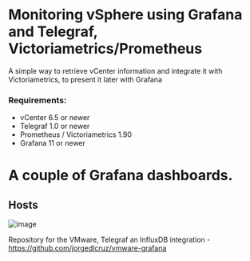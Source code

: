 # Monitoring vSphere using Grafana and Telegraf, Victoriametrics/Prometheus
A simple way to retrieve vCenter information and integrate it with Victoriametrics, to present it later with Grafana



### Requirements:
- vCenter 6.5 or newer
- Telegraf 1.0 or newer
- Prometheus / Victoriametrics 1.90
- Grafana 11 or newer


# A сouple of Grafana dashboards.
## Hosts

![image](https://github.com/user-attachments/assets/55861345-307a-4c88-87bd-33dbfd946ad8)

Repository for the VMware, Telegraf an InfluxDB integration - https://github.com/jorgedlcruz/vmware-grafana
